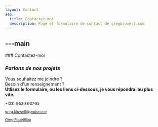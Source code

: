 ```yaml
---
layout: Contact
seo:
  title: Contactez-moi
  description: Page et formulaire de contact de gregbluwell.com
---
```




---main
---

<PageTitle>
  ### Contactez-moi

  ### _Parlons de nos projets_
</PageTitle>

Vous souhaitez me joindre ?  
Besoin d'un renseignement ?  
<strong className="text-green-500">Utlisez le formulaire, ou les liens ci-dessous, je vous répondrai au plus vite.</strong>

<Sep size="12" />

<small>
  <Icon src="/icons/cell-phone.svg" className="icon-w-30 inline mr-1 align-middle fill-current text-omega-500" /> +(33)<span className="text-black">·</span>6<span className="text-black">·</span>52<span className="text-black">·</span>88<span className="text-black">·</span>07<span className="text-black">·</span>85

  <Icon src="/icons/mail.svg" className="mr-2 inline align-middle fill-current text-omega-500" />greg.bluwell@proton.me

  <Icon src="/icons/logo-linkedin.svg" className="mr-2 inline align-middle fill-current text-omega-500" /> [Greg Fouetillou](https://www.linkedin.com/in/greg-fouetillou-a2047a266/)


</small>
